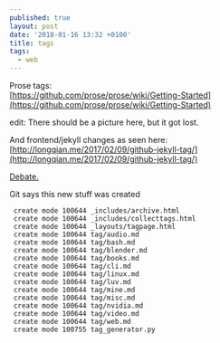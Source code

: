 ```yaml
---
published: true
layout: post
date: '2018-01-16 13:32 +0100'
title: tags
tags:
  - web
---
```

Prose tags:  
[https://github.com/prose/prose/wiki/Getting-Started](https://github.com/prose/prose/wiki/Getting-Started)

edit: There should be a picture here, but it got lost.

And frontend/jekyll changes as seen here:  
[http://longqian.me/2017/02/09/github-jekyll-tag/](http://longqian.me/2017/02/09/github-jekyll-tag/)

[Debate.](https://forums.bunsenlabs.org/viewtopic.php?pid=66845#p66845)

Git says this new stuff was created

     create mode 100644 _includes/archive.html
     create mode 100644 _includes/collecttags.html
     create mode 100644 _layouts/tagpage.html
     create mode 100644 tag/audio.md
     create mode 100644 tag/bash.md
     create mode 100644 tag/blender.md
     create mode 100644 tag/books.md
     create mode 100644 tag/cli.md
     create mode 100644 tag/linux.md
     create mode 100644 tag/luv.md
     create mode 100644 tag/mine.md
     create mode 100644 tag/misc.md
     create mode 100644 tag/nvidia.md
     create mode 100644 tag/video.md
     create mode 100644 tag/web.md
     create mode 100755 tag_generator.py
